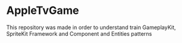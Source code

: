 # AppleTvGame
This repository was made in order to understand train GameplayKit, SpriteKit Framework and Component and Entities patterns
